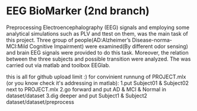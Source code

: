 # EEG BioMarker (2nd branch)

 Preprocessing Electroencephalography (EEG) signals and employing
 some analytical simulations such as PLV and ttest on them, was 
 the main task of this project. Three group of people(AD:Alzheimer’s
 Disease-norma-MCI:Mild Cognitive Impairment) were examined(By 
 different odor sensing) and brain EEG signals were provided to
 do this task. Moreover, the relation between the three subjects
 and possible transition were analyzed. The was carried out via 
 matlab and toolbox EEGlab.

this is all for github upload limit :)
 for convinient runnung of PROJECT.mlx (or you know check it's addressing in matlab):
 1.put Subject01 & Subject02 next to PROJECT.mlx
 2.go forward and put AD & MCI & Normal in dataset/dataset
 3.dig deeper and put Subject1 & Subject2 dataset/dataset/preprocess
 



